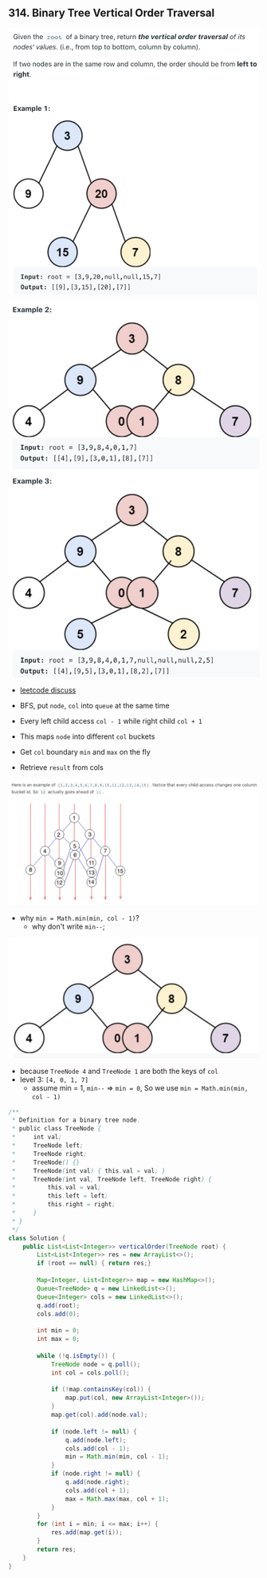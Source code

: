 ## 314. Binary Tree Vertical Order Traversal
![](img/2022-05-07-00-03-08.png)

![](img/2022-05-07-00-03-23.png)


- [leetcode discuss](https://leetcode.com/problems/binary-tree-vertical-order-traversal/discuss/76401/5ms-Java-Clean-Solution#:~:text=The%20following%20solution,result%20from%20cols)

- BFS, put `node`, `col` into `queue` at the same time
- Every left child access `col - 1` while right child `col + 1`
- This maps `node` into different `col` buckets
- Get `col` boundary `min` and `max` on the fly
- Retrieve `result` from cols

![](img/2022-05-07-12-32-22.png)


- why `min = Math.min(min, col - 1)`?
  - why don't write `min--`;

![](img/2022-07-07-21-33-09.png)
- because `TreeNode 4` and `TreeNode 1` are both the keys of `col`
- level 3:  `[4, 0, 1, 7]`
  - assume min = 1, `min--` => `min = 0`, So we use `min = Math.min(min, col - 1)`



```java
/**
 * Definition for a binary tree node.
 * public class TreeNode {
 *     int val;
 *     TreeNode left;
 *     TreeNode right;
 *     TreeNode() {}
 *     TreeNode(int val) { this.val = val; }
 *     TreeNode(int val, TreeNode left, TreeNode right) {
 *         this.val = val;
 *         this.left = left;
 *         this.right = right;
 *     }
 * }
 */
class Solution {
    public List<List<Integer>> verticalOrder(TreeNode root) {
        List<List<Integer>> res = new ArrayList<>();
        if (root == null) { return res;}
        
        Map<Integer, List<Integer>> map = new HashMap<>();
        Queue<TreeNode> q = new LinkedList<>();
        Queue<Integer> cols = new LinkedList<>();
        q.add(root); 
        cols.add(0);

        int min = 0;
        int max = 0;
        
        while (!q.isEmpty()) {
            TreeNode node = q.poll();
            int col = cols.poll();
            
            if (!map.containsKey(col)) {
                map.put(col, new ArrayList<Integer>());
            }
            map.get(col).add(node.val);

            if (node.left != null) {
                q.add(node.left); 
                cols.add(col - 1);
                min = Math.min(min, col - 1);
            }    
            if (node.right != null) {
                q.add(node.right);
                cols.add(col + 1);
                max = Math.max(max, col + 1);
            }
        }
        for (int i = min; i <= max; i++) {
            res.add(map.get(i));
        }
        return res;
    }
}
```